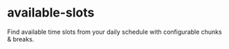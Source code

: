 # available-slots
Find available time slots from your daily schedule with configurable chunks &amp; breaks.
